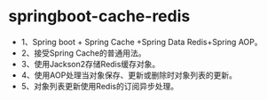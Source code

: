 # springboot-cache-redis

 * 1、Spring boot + Spring Cache +Spring Data Redis+Spring AOP。
 * 2、接受Spring Cache的普通用法。
 * 3、使用Jackson2存储Redis缓存对象。
 * 4、使用AOP处理当对象保存、更新或删除时对象列表的更新。
 * 5、对象列表更新使用Redis的订阅异步处理。